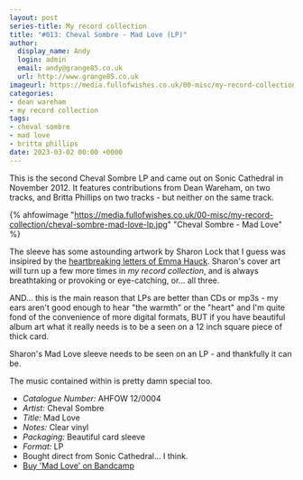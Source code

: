 ```yaml
---
layout: post
series-title: My record collection
title: "#013: Cheval Sombre - Mad Love (LP)"
author:
  display_name: Andy
  login: admin
  email: andy@grange85.co.uk
  url: http://www.grange85.co.uk
imageurl: https://media.fullofwishes.co.uk/00-misc/my-record-collection/cheval-sombre-mad-love-lp.jpg
categories:
- dean wareham
- my record collection
tags:
- cheval sombre
- mad love
- britta phillips
date: 2023-03-02 00:00 +0000
---
```

This is the second Cheval Sombre LP and came out on Sonic Cathedral in November 2012. It features contributions from Dean Wareham, on two tracks, and Britta Phillips on two tracks - but neither on the same track.

{% ahfowimage "https://media.fullofwishes.co.uk/00-misc/my-record-collection/cheval-sombre-mad-love-lp.jpg" "Cheval Sombre - Mad Love" %}

The sleeve has some astounding artwork by Sharon Lock that I guess was insipired by the [heartbreaking letters of Emma Hauck](https://lettersofnote.com/2011/08/17/sweetheart-come/). Sharon's cover art will turn up a few more times in _my record collection_, and is always breathtaking or provoking or eye-catching, or... all three. 

AND... this is the main reason that LPs are better than CDs or mp3s - my ears aren't good enough to hear "the warmth" or the "heart" and I'm quite fond of the convenience of more digital formats, BUT if you have beautiful album art what it really needs is to be a seen on a 12 inch square piece of thick card.

Sharon's Mad Love sleeve needs to be seen on an LP - and thankfully it can be.

The music contained within is pretty damn special too.

 - *Catalogue Number:* AHFOW 12/0004
 - *Artist:* Cheval Sombre
 - *Title:* Mad Love
 - *Notes:* Clear vinyl
 - *Packaging:* Beautiful card sleeve
 - *Format:* LP
 - Bought direct from Sonic Cathedral... I think.
 - [Buy 'Mad Love' on Bandcamp](https://chevalsombre.bandcamp.com/album/mad-love-2)
